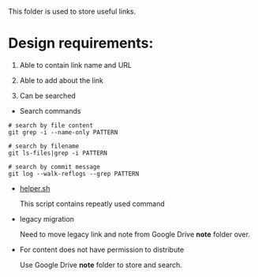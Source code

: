 This folder is used to store useful links.

# Design requirements:

1. Able to contain link name and URL

2. Able to add about the link

3. Can be searched


- Search commands


``` shell
# search by file content
git grep -i --name-only PATTERN

# search by filename
git ls-files|grep -i PATTERN

# search by commit message
git log --walk-reflogs --grep PATTERN

```

- [helper.sh](./helper.sh)

    This script contains repeatly used command


- legacy migration
    

    Need to move legacy link and note from Google Drive **note** folder over.

- For content does not have permission to distribute

    Use Google Drive **note** folder to store and search.

